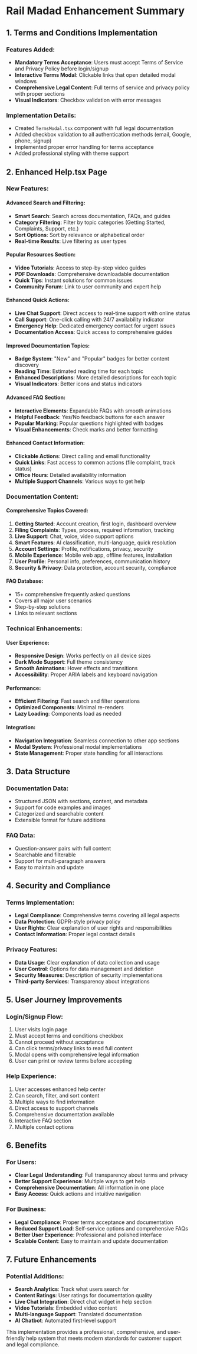 # Rail Madad Enhancement Summary

## 1. Terms and Conditions Implementation

### Features Added:
- **Mandatory Terms Acceptance**: Users must accept Terms of Service and Privacy Policy before login/signup
- **Interactive Terms Modal**: Clickable links that open detailed modal windows
- **Comprehensive Legal Content**: Full terms of service and privacy policy with proper sections
- **Visual Indicators**: Checkbox validation with error messages

### Implementation Details:
- Created `TermsModal.tsx` component with full legal documentation
- Added checkbox validation to all authentication methods (email, Google, phone, signup)
- Implemented proper error handling for terms acceptance
- Added professional styling with theme support

## 2. Enhanced Help.tsx Page

### New Features:

#### Advanced Search and Filtering:
- **Smart Search**: Search across documentation, FAQs, and guides
- **Category Filtering**: Filter by topic categories (Getting Started, Complaints, Support, etc.)
- **Sort Options**: Sort by relevance or alphabetical order
- **Real-time Results**: Live filtering as user types

#### Popular Resources Section:
- **Video Tutorials**: Access to step-by-step video guides
- **PDF Downloads**: Comprehensive downloadable documentation
- **Quick Tips**: Instant solutions for common issues
- **Community Forum**: Link to user community and expert help

#### Enhanced Quick Actions:
- **Live Chat Support**: Direct access to real-time support with online status
- **Call Support**: One-click calling with 24/7 availability indicator
- **Emergency Help**: Dedicated emergency contact for urgent issues
- **Documentation Access**: Quick access to comprehensive guides

#### Improved Documentation Topics:
- **Badge System**: "New" and "Popular" badges for better content discovery
- **Reading Time**: Estimated reading time for each topic
- **Enhanced Descriptions**: More detailed descriptions for each topic
- **Visual Indicators**: Better icons and status indicators

#### Advanced FAQ Section:
- **Interactive Elements**: Expandable FAQs with smooth animations
- **Helpful Feedback**: Yes/No feedback buttons for each answer
- **Popular Marking**: Popular questions highlighted with badges
- **Visual Enhancements**: Check marks and better formatting

#### Enhanced Contact Information:
- **Clickable Actions**: Direct calling and email functionality
- **Quick Links**: Fast access to common actions (file complaint, track status)
- **Office Hours**: Detailed availability information
- **Multiple Support Channels**: Various ways to get help

### Documentation Content:

#### Comprehensive Topics Covered:
1. **Getting Started**: Account creation, first login, dashboard overview
2. **Filing Complaints**: Types, process, required information, tracking
3. **Live Support**: Chat, voice, video support options
4. **Smart Features**: AI classification, multi-language, quick resolution
5. **Account Settings**: Profile, notifications, privacy, security
6. **Mobile Experience**: Mobile web app, offline features, installation
7. **User Profile**: Personal info, preferences, communication history
8. **Security & Privacy**: Data protection, account security, compliance

#### FAQ Database:
- 15+ comprehensive frequently asked questions
- Covers all major user scenarios
- Step-by-step solutions
- Links to relevant sections

### Technical Enhancements:

#### User Experience:
- **Responsive Design**: Works perfectly on all device sizes
- **Dark Mode Support**: Full theme consistency
- **Smooth Animations**: Hover effects and transitions
- **Accessibility**: Proper ARIA labels and keyboard navigation

#### Performance:
- **Efficient Filtering**: Fast search and filter operations
- **Optimized Components**: Minimal re-renders
- **Lazy Loading**: Components load as needed

#### Integration:
- **Navigation Integration**: Seamless connection to other app sections
- **Modal System**: Professional modal implementations
- **State Management**: Proper state handling for all interactions

## 3. Data Structure

### Documentation Data:
- Structured JSON with sections, content, and metadata
- Support for code examples and images
- Categorized and searchable content
- Extensible format for future additions

### FAQ Data:
- Question-answer pairs with full content
- Searchable and filterable
- Support for multi-paragraph answers
- Easy to maintain and update

## 4. Security and Compliance

### Terms Implementation:
- **Legal Compliance**: Comprehensive terms covering all legal aspects
- **Data Protection**: GDPR-style privacy policy
- **User Rights**: Clear explanation of user rights and responsibilities
- **Contact Information**: Proper legal contact details

### Privacy Features:
- **Data Usage**: Clear explanation of data collection and usage
- **User Control**: Options for data management and deletion
- **Security Measures**: Description of security implementations
- **Third-party Services**: Transparency about integrations

## 5. User Journey Improvements

### Login/Signup Flow:
1. User visits login page
2. Must accept terms and conditions checkbox
3. Cannot proceed without acceptance
4. Can click terms/privacy links to read full content
5. Modal opens with comprehensive legal information
6. User can print or review terms before accepting

### Help Experience:
1. User accesses enhanced help center
2. Can search, filter, and sort content
3. Multiple ways to find information
4. Direct access to support channels
5. Comprehensive documentation available
6. Interactive FAQ section
7. Multiple contact options

## 6. Benefits

### For Users:
- **Clear Legal Understanding**: Full transparency about terms and privacy
- **Better Support Experience**: Multiple ways to get help
- **Comprehensive Documentation**: All information in one place
- **Easy Access**: Quick actions and intuitive navigation

### For Business:
- **Legal Compliance**: Proper terms acceptance and documentation
- **Reduced Support Load**: Self-service options and comprehensive FAQs
- **Better User Experience**: Professional and polished interface
- **Scalable Content**: Easy to maintain and update documentation

## 7. Future Enhancements

### Potential Additions:
- **Search Analytics**: Track what users search for
- **Content Ratings**: User ratings for documentation quality
- **Live Chat Integration**: Direct chat widget in help section
- **Video Tutorials**: Embedded video content
- **Multi-language Support**: Translated documentation
- **AI Chatbot**: Automated first-level support

This implementation provides a professional, comprehensive, and user-friendly help system that meets modern standards for customer support and legal compliance.
